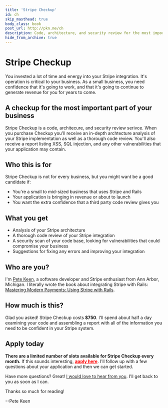 ```yaml
---
title: 'Stripe Checkup'
id: ch
skip_masthead: true
body_class: book
post_url: http://pkn.me/ch
description: Code, architecture, and security review for the most important part of your business
hide_from_archive: true
---
```


<h1 class="book big center">Stripe Checkup</h1>

You invested a lot of time and energy into your Stripe integration. It's operation is critical to your business. As a small business, you need confidence that it's going to work, and that it's going to continue to generate revenue for you for years to come.


## A checkup for the most important part of your business

Stripe Checkup is a code, architecure, and security review serivce. When you purchase Checkup you'll receive an in-depth archtecture analysis of your Stripe implementation as well as a thorough code review. You'll also receive a report listing XSS, SQL injection, and  any other vulnerabilities that your application may contain.

## Who this is for

Stripe Checkup is not for every business, but you might want be a good candidate if:

* You're a small to mid-sized business that uses Stripe and Rails
* Your application is bringing in revenue or about to launch
* You want the extra confidence that a third party code review gives you

## What you get

* Analysis of your Stripe architecture
* A thorough code review of your Stripe integration
* A security scan of your code base, looking for vulnerabilities that could compromise your business
* Suggestions for fixing any errors and improving your integration

## Who are you?

I'm [Pete Keen](https://www.petekeen.net), a software developer and Stripe enthusiast from Ann Arbor, Michigan. I literally wrote the book about integrating Stripe with Rails: [Mastering Modern Payments: Using Stripe with Rails](https://www.petekeen.net/mastering-modern-payments).

## How much is this?

Glad you asked! Stripe Checkup costs **$750**. I'll spend about half a day examining your code and assembling a report with all of the information you need to be confident in your Stripe system.

## Apply today

**There are a limited number of slots available for Stripe Checkup every month.** If this sounds interesting, <strong><a href="/checkup-apply" style="color: red">apply here</a></strong>. I'll follow up with a few questions about your application and then we can get started.

Have more questions? Great! [I would love to hear from you](mailto:pete@petekeen.net). I'll get back to you as soon as I can.

Thanks so much for reading!

<p class="pull-right">--Pete Keen</p>
